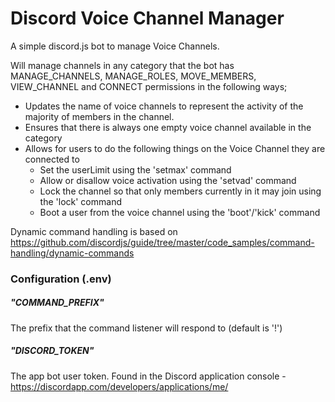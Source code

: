 # Discord Voice Channel Manager

A simple discord.js bot to manage Voice Channels.

Will manage channels in any category that the bot has MANAGE_CHANNELS, MANAGE_ROLES, MOVE_MEMBERS, VIEW_CHANNEL and CONNECT permissions in the following ways;

* Updates the name of voice channels to represent the activity of the majority of members in the channel.
* Ensures that there is always one empty voice channel available in the category
* Allows for users to do the following things on the Voice Channel they are connected to
  - Set the userLimit using the 'setmax' command
  - Allow or disallow voice activation using the 'setvad' command
  - Lock the channel so that only members currently in it may join using the 'lock' command
  - Boot a user from the voice channel using the 'boot'/'kick' command
  
Dynamic command handling is based on https://github.com/discordjs/guide/tree/master/code_samples/command-handling/dynamic-commands

### Configuration (.env)

##### "COMMAND_PREFIX"

The prefix that the command listener will respond to (default is '!')

##### "DISCORD_TOKEN"

The app bot user token. Found in the Discord application console - https://discordapp.com/developers/applications/me/
